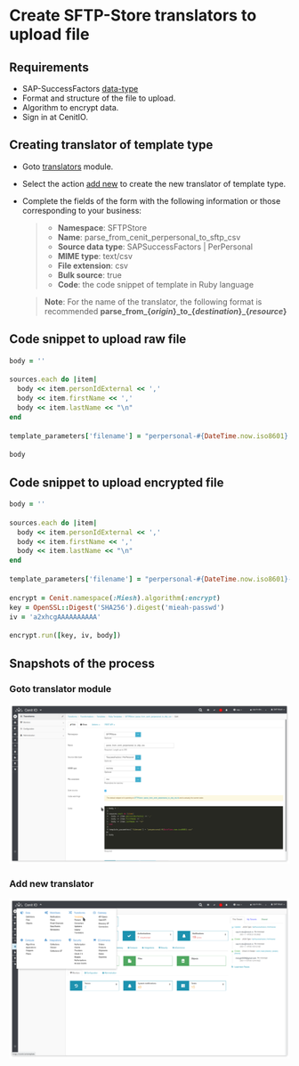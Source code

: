 # Create SFTP-Store translators to upload file

## Requirements

* SAP-SuccessFactors [data-type](../data-types/sap-success-factors-perpersonal.md)
* Format and structure of the file to upload.
* Algorithm to encrypt data.[<i class="fa fa-external-link" aria-hidden="true"></i>](../algorithms/miesh-encrypt.md)
* Sign in at CenitIO.[<i class="fa fa-external-link" aria-hidden="true"></i>](https://cenit.io/users/sign_in)

## Creating translator of template type

* Goto [translators](https://cenit.io/template) module.
* Select the action [add new](https://cenit.io/template/new) to create the new translator of template type.
* Complete the fields of the form with the following information or those corresponding to your business:

    >- **Namespace**: SFTPStore
    >- **Name**: parse_from_cenit_perpersonal_to_sftp_csv
    >- **Source data type**: SAPSuccessFactors | PerPersonal
    >- **MIME type**: text/csv
    >- **File extension**: csv
    >- **Bulk source**: true
    >- **Code**: the code snippet of template in Ruby language

    > **Note**: For the name of the translator, the following format is recommended **parse_from\_\{*origin*\}\_to\_\{*destination*\}\_\{*resource*\}**

## Code snippet to upload raw file

```Ruby
body = ''

sources.each do |item| 
  body << item.personIdExternal << ','
  body << item.firstName << ',' 
  body << item.lastName << "\n"
end  

template_parameters['filename'] = "perpersonal-#{DateTime.now.iso8601}.csv"

body
```

## Code snippet to upload encrypted file

```Ruby
body = ''

sources.each do |item| 
  body << item.personIdExternal << ','
  body << item.firstName << ',' 
  body << item.lastName << "\n"
end  

template_parameters['filename'] = "perpersonal-#{DateTime.now.iso8601}-encrypt.csv"

encrypt = Cenit.namespace(:Miesh).algorithm(:encrypt)
key = OpenSSL::Digest('SHA256').digest('mieah-passwd')
iv = 'a2xhcgAAAAAAAAAA'

encrypt.run([key, iv, body])
```

## Snapshots of the process

### Goto translator module

   ![](../assets/snapshots/sftp-store-trans/snapshots-002.png)
    
### Add new translator

   ![](../assets/snapshots/sftp-store-trans/snapshots-001.png)
   
